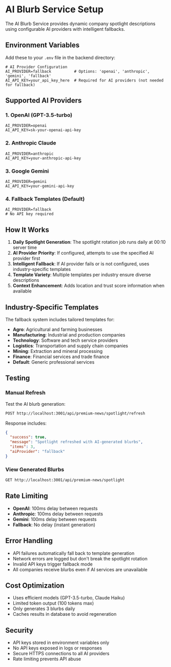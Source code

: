 # AI Blurb Service Setup

The AI Blurb Service provides dynamic company spotlight descriptions using configurable AI providers with intelligent fallbacks.

## Environment Variables

Add these to your `.env` file in the backend directory:

```env
# AI Provider Configuration
AI_PROVIDER=fallback          # Options: 'openai', 'anthropic', 'gemini', 'fallback'
AI_API_KEY=your_api_key_here  # Required for AI providers (not needed for fallback)
```

## Supported AI Providers

### 1. OpenAI (GPT-3.5-turbo)
```env
AI_PROVIDER=openai
AI_API_KEY=sk-your-openai-api-key
```

### 2. Anthropic Claude
```env
AI_PROVIDER=anthropic
AI_API_KEY=your-anthropic-api-key
```

### 3. Google Gemini
```env
AI_PROVIDER=gemini
AI_API_KEY=your-gemini-api-key
```

### 4. Fallback Templates (Default)
```env
AI_PROVIDER=fallback
# No API key required
```

## How It Works

1. **Daily Spotlight Generation**: The spotlight rotation job runs daily at 00:10 server time
2. **AI Provider Priority**: If configured, attempts to use the specified AI provider first
3. **Intelligent Fallback**: If AI provider fails or is not configured, uses industry-specific templates
4. **Template Variety**: Multiple templates per industry ensure diverse descriptions
5. **Context Enhancement**: Adds location and trust score information when available

## Industry-Specific Templates

The fallback system includes tailored templates for:
- **Agro**: Agricultural and farming businesses
- **Manufacturing**: Industrial and production companies
- **Technology**: Software and tech service providers
- **Logistics**: Transportation and supply chain companies
- **Mining**: Extraction and mineral processing
- **Finance**: Financial services and trade finance
- **Default**: Generic professional services

## Testing

### Manual Refresh
Test the AI blurb generation:
```bash
POST http://localhost:3001/api/premium-news/spotlight/refresh
```

Response includes:
```json
{
  "success": true,
  "message": "Spotlight refreshed with AI-generated blurbs",
  "items": 3,
  "aiProvider": "fallback"
}
```

### View Generated Blurbs
```bash
GET http://localhost:3001/api/premium-news/spotlight
```

## Rate Limiting

- **OpenAI**: 100ms delay between requests
- **Anthropic**: 100ms delay between requests  
- **Gemini**: 100ms delay between requests
- **Fallback**: No delay (instant generation)

## Error Handling

- API failures automatically fall back to template generation
- Network errors are logged but don't break the spotlight rotation
- Invalid API keys trigger fallback mode
- All companies receive blurbs even if AI services are unavailable

## Cost Optimization

- Uses efficient models (GPT-3.5-turbo, Claude Haiku)
- Limited token output (100 tokens max)
- Only generates 3 blurbs daily
- Caches results in database to avoid regeneration

## Security

- API keys stored in environment variables only
- No API keys exposed in logs or responses
- Secure HTTPS connections to all AI providers
- Rate limiting prevents API abuse
